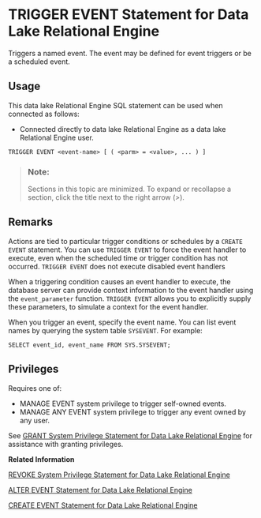 <!-- loioa627b6ff84f210158a35beaf09a1f5de -->

# TRIGGER EVENT Statement for Data Lake Relational Engine

Triggers a named event. The event may be defined for event triggers or be a scheduled event.



<a name="loioa627b6ff84f210158a35beaf09a1f5de__section_ovp_dvr_znb"/>

## Usage

This data lake Relational Engine SQL statement can be used when connected as follows:

-   Connected directly to data lake Relational Engine as a data lake Relational Engine user.



```
TRIGGER EVENT <event-name> [ ( <parm> = <value>, ... ) ]
```



> ### Note:  
> Sections in this topic are minimized. To expand or recollapse a section, click the title next to the right arrow \(*\>*\).



<a name="loioa627b6ff84f210158a35beaf09a1f5de__trigger_event_remarks1"/>

## Remarks

Actions are tied to particular trigger conditions or schedules by a `CREATE EVENT` statement. You can use `TRIGGER EVENT` to force the event handler to execute, even when the scheduled time or trigger condition has not occurred. `TRIGGER EVENT` does not execute disabled event handlers

When a triggering condition causes an event handler to execute, the database server can provide context information to the event handler using the `event_parameter` function. `TRIGGER EVENT` allows you to explicitly supply these parameters, to simulate a context for the event handler.

When you trigger an event, specify the event name. You can list event names by querying the system table `SYSEVENT`. For example:

```
SELECT event_id, event_name FROM SYS.SYSEVENT;
```



<a name="loioa627b6ff84f210158a35beaf09a1f5de__IQ_Permissions"/>

## Privileges

Requires one of:

-   MANAGE EVENT system privilege to trigger self-owned events.
-   MANAGE ANY EVENT system privilege to trigger any event owned by any user.

See [GRANT System Privilege Statement for Data Lake Relational Engine](grant-system-privilege-statement-for-data-lake-relational-engine-a3dfcb0.md) for assistance with granting privileges.

**Related Information**  


[REVOKE System Privilege Statement for Data Lake Relational Engine](revoke-system-privilege-statement-for-data-lake-relational-engine-a3eadda.md "Removes specific system privileges from specific users and the right to administer the privilege.")

[ALTER EVENT Statement for Data Lake Relational Engine](alter-event-statement-for-data-lake-relational-engine-a61251b.md "Changes the definition of an event or its associated handler for automating predefined actions. Also alters the definition of scheduled actions.")

[CREATE EVENT Statement for Data Lake Relational Engine](create-event-statement-for-data-lake-relational-engine-a617091.md "Defines an event and its associated handler for automating predefined actions. Also defines scheduled actions.")

